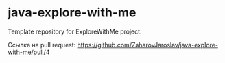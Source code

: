 # java-explore-with-me
Template repository for ExploreWithMe project.

Ссылка на pull request:
https://github.com/ZaharovJaroslav/java-explore-with-me/pull/4
